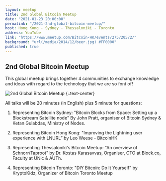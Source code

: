 ```yaml
---
layout: meetup
title: 2nd Global Bitcoin Meetup
date: "2021-01-23 20:00:00"
permalink: "/2021-2nd-global-bitcoin-meetup/"
host: Hong Kong - Sydney - Thessaloniki - Toronto
address: YouTube
link: "https://www.meetup.com/Bitcoin-HK/events/275720572/"
background: "url(/media/2014/12/beer.jpg) #FF0000"
published: true
---
```


## 2nd Global Bitcoin Meetup

This global meetup brings together 4 communities to exchange knowledge and ideas with regard to the technology that we are so font of!

![2nd Global Bitcoin Meetup](/media/2021/01/global.jpg)
{:.text-center}


All talks will be 20 minutes (in English) plus 5 minute for questions:

1) Representing Bitcoin Sydney:
"Bitcoin Blocks from Space: Setting up a Blockstream Satellite node"
By John Pratt, organiser of Bitcoin Sydney & Ketan Gulabdas, Ministry of Nodes.

2) Representing Bitcoin Hong Kong:
"Improving the Lightning user experience with LNURL”
by Leo Weese - BitcoinHK

3) Representing Thessaloniki's Bitcoin Meetup:
"An overview of Schnorr/Taproot"
by Dr. Kostas Karasavvas, Organiser, CTO at Block.co, Faculty at UNic & AUTh.

4) Representing Bitcoin Toronto:
"DIY Bitcoin: Do It Yourself"
by KryptoKidz, Organizer of Bitcoin Toronto Meetup

